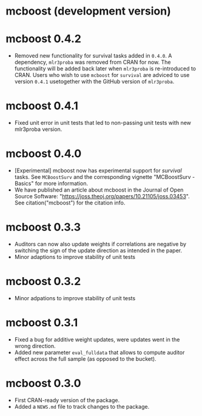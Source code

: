 # mcboost (development version)

# mcboost 0.4.2
* Removed new functionality for survival tasks added in `0.4.0`. 
  A dependency, `mlr3proba` was removed from CRAN for now.
  The functionality will be added back later when `mlr3proba` is re-introduced to CRAN.
  Users who wish to use `mcboost` for `survival` are adviced to use version `0.4.1` usetogether with the GitHub version of `mlr3proba`.

# mcboost 0.4.1
* Fixed unit error in unit tests that led to non-passing unit tests with new mlr3proba version.

# mcboost 0.4.0
* [Experimental] mcboost now has experimental support for *survival* tasks.
  See `MCBoostSurv` and the corresponding vignette "MCBoostSurv - Basics" for more information.
* We have published an article about mcboost in the Journal of Open Source Software: "https://joss.theoj.org/papers/10.21105/joss.03453". See citation("mcboost") for the citation info.


# mcboost 0.3.3
* Auditors can now also update weights if correlations are negative by switching the sign of the update direction as intended in the paper.
* Minor adaptions to improve stability of unit tests

# mcboost 0.3.2
* Minor adpations to improve stability of unit tests

# mcboost 0.3.1

* Fixed a bug for additive weight updates, were updates went
  in the wrong direction.
* Added new parameter `eval_fulldata` that allows to compute
  auditor effect across the full sample (as opposed to the bucket).

# mcboost 0.3.0

* First CRAN-ready version of the package.
* Added a `NEWS.md` file to track changes to the package.
